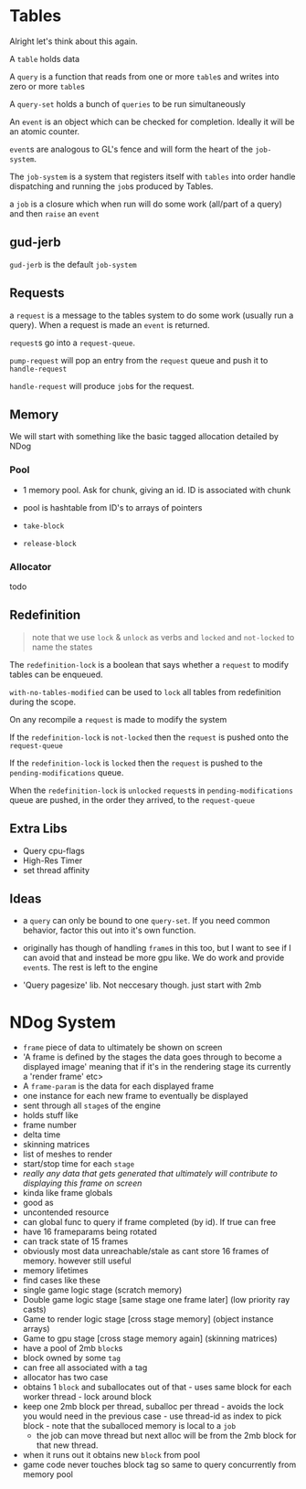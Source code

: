 # Tables

Alright let's think about this again.

A `table` holds data

A `query` is a function that reads from one or more `table`s and writes into zero or more `table`s

A `query-set` holds a bunch of `queries` to be run simultaneously

An `event` is an object which can be checked for completion. Ideally it will be an atomic counter.

`event`s are analogous to GL's fence and will form the heart of the `job-system`.

The `job-system` is a system that registers itself with `tables` into order handle dispatching and running the `job`s produced by Tables.

a `job` is a closure which when run will do some work (all/part of a query) and then `raise` an `event`

## gud-jerb

`gud-jerb` is the default `job-system`

## Requests

a `request` is a message to the tables system to do some work (usually run a query). When a request is made an `event` is returned.

`request`s go into a `request-queue`.

`pump-request` will pop an entry from the `request` queue and push it to `handle-request`

`handle-request` will produce `job`s for the request. 

## Memory

We will start with something like the basic tagged allocation detailed by NDog

### Pool

- 1 memory pool. Ask for chunk, giving an id. ID is associated with chunk

- pool is hashtable from ID's to arrays of pointers

- `take-block`
- `release-block`

### Allocator

todo

## Redefinition

> note that we use `lock` & `unlock` as verbs and `locked` and `not-locked` to name the states

The `redefinition-lock` is a boolean that says whether a `request` to modify tables can be enqueued.

`with-no-tables-modified` can be used to `lock` all tables from redefinition during the scope.

On any recompile a `request` is made to modify the system

If the `redefinition-lock` is `not-locked` then the `request` is pushed onto the `request-queue`

If the `redefinition-lock` is `locked` then the `request` is pushed to the `pending-modifications` queue.

When the `redefinition-lock` is `unlocked` `request`s in `pending-modifications` queue are pushed, in the order they arrived, to the `request-queue`

## Extra Libs

- Query cpu-flags
- High-Res Timer
- set thread affinity

## Ideas

- a `query` can only be bound to one `query-set`. If you need common behavior, factor this out into it's own
  function.

- originally has though of handling `frame`s in this too, but I want to see if I can avoid that and instead be more gpu like. We do work and provide `event`s. The rest is left to the engine

- 'Query pagesize' lib. Not neccesary though. just start with 2mb

# NDog System

- `frame` piece of data to ultimately be shown on screen
 - 'A frame is defined by the stages the data goes through to become a displayed image' meaning that if it's in the rendering stage its currently a 'render frame' etc>
- A `frame-param` is the data for each displayed frame
 - one instance for each new frame to eventually be displayed
 - sent through all `stage`s of the engine
 - holds stuff like
  - frame number
  - delta time
  - skinning matrices
  - list of meshes to render
  - start/stop time for each `stage`
  - *really any data that gets generated that ultimately will contribute to displaying this frame on screen*
 - kinda like frame globals
 - good as
  - uncontended resource
- can global func to query if frame completed (by id). If true can free
- have 16 frameparams being rotated
 - can track state of 15 frames
 - obviously most data unreachable/stale as cant store 16 frames of memory. however still useful
- memory lifetimes
 - find cases like these
  - single game logic stage (scratch memory)
  - Double game logic stage [same stage one frame later] (low priority ray casts)
  - Game to render logic stage [cross stage memory] (object instance arrays)
  - Game to gpu stage [cross stage memory again] (skinning matrices)
 - have a pool of 2mb `block`s
  - block owned by some `tag`
  - can free all associated with a tag
  - allocator has two case
   - obtains 1 `block` and suballocates out of that
    - uses same block for each worker thread
	- lock around block
   - keep one 2mb block per thread, suballoc per thread
    -  avoids the lock you would need in the previous case
    - use thread-id as index to pick block
	- note that the suballoced memory is local to a `job`
	 - the job can move thread but next alloc will be from the 2mb block for that new thread.
   - when it runs out it obtains new `block` from pool
 - game code never touches block tag so same to query concurrently from memory pool
